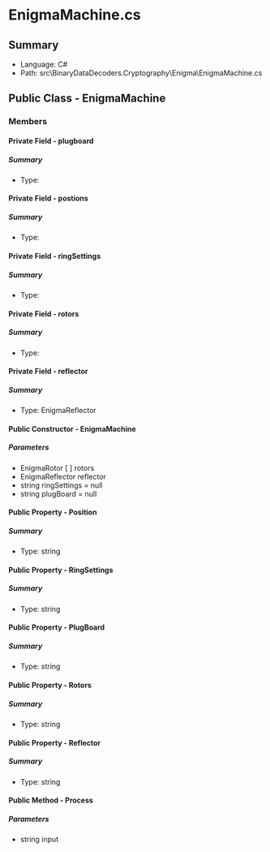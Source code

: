 ﻿# EnigmaMachine.cs

## Summary

* Language: C#
* Path: src\BinaryDataDecoders.Cryptography\Enigma\EnigmaMachine.cs

## Public Class - EnigmaMachine

### Members

#### Private Field - plugboard

##### Summary

 * Type: 

#### Private Field - postions

##### Summary

 * Type: 

#### Private Field - ringSettings

##### Summary

 * Type: 

#### Private Field - rotors

##### Summary

 * Type: 

#### Private Field - reflector

##### Summary

 * Type: EnigmaReflector 

#### Public Constructor - EnigmaMachine

#####  Parameters

 - EnigmaRotor [  ] rotors 
 - EnigmaReflector reflector 
 - string ringSettings = null 
 - string plugBoard = null 

#### Public Property - Position

##### Summary

 * Type: string 

#### Public Property - RingSettings

##### Summary

 * Type: string 

#### Public Property - PlugBoard

##### Summary

 * Type: string 

#### Public Property - Rotors

##### Summary

 * Type: string 

#### Public Property - Reflector

##### Summary

 * Type: string 

#### Public Method - Process

#####  Parameters

 - string input 

